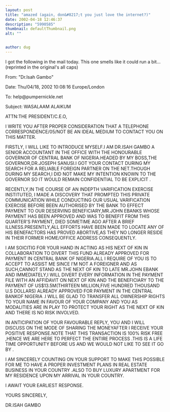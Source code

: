 ```yaml
---
layout: post
title: "amazed (again, don&#8217;t you just love the internet?)"
date: 2002-04-18 12:46:37
description: "5990585"
thumbnail: defaultThumbnail.png
alt: ""


author: dug
---
```


<p>I got the following in the mail today. This one smells like it could run a bit... (reprinted in the original's all caps)</p>

<p>From: "Dr.Isah Gambo" <drisahgambo@hotvoice.com></p>

<p>Date: Thu/04/18, 2002 10:08:16 Europe/London</p>

<p>To: help@pumpernickle.net</p>

<p>Subject: <span class="caps">WASALAAM ALAIKUM</span></p>

<p><span class="caps">ATTN</span>:THE <span class="caps">PRESIDENT</span>/C.E.O,</p>

<p>I <span class="caps">WRITE YOU AFTER PROPER CONSIDERATION THAT</span> A <span class="caps">TELEPHONE CORRESPONDENCE</span>/05/NOT BE AN <span class="caps">IDEAL MEDIUM</span> TO <span class="caps">CONTACT YOU</span> ON <span class="caps">THIS MATTER.</span></p>

<p><span class="caps">FIRSTLY,</span> I <span class="caps">WILL LIKE</span> TO <span class="caps">INTRODUCE MYSELF.I</span> AM <span class="caps">DR.ISAH GAMBO</span> A <span class="caps">SENIOR ACCOUNTANT</span> IN <span class="caps">THE OFFICE WITH THE HONOURABLE GOVERNOR</span> OF <span class="caps">CENTRAL BANK</span> OF <span class="caps">NIGERIA.HEADED</span> BY MY <span class="caps">BOSS,THE GOVERNOR,DR.JOSEPH SANUSI.I GOT YOUR CONTACT DURING</span> MY <span class="caps">SEARCH FOR</span> A <span class="caps">RELIABLE FOREIGN PARTNER</span> ON <span class="caps">THE NET.THOUGH DURING</span> MY <span class="caps">SEARCH,I DID NOT MAKE</span> MY <span class="caps">INTENTION KNOWN</span> TO <span class="caps">THE GOVERNOR</span> SO IT <span class="caps">WOULD REMAIN CONFIDENTIAL</span> TO BE <span class="caps">EXPLICIT</span> .</p>

<p><span class="caps">RECENTLY,IN THE COURSE</span> OF AN <span class="caps">INDEPTH VARIFICATION EXERCISE INSTITUTED,</span> I <span class="caps">MADE</span> A <span class="caps">DISCOVERY THAT PROMPTED THIS PRIVATE COMMUNICATION WHILE CONDUCTING OUR USUAL VARIFICATION EXERCISE BEFORE BEEN AUTHORISED</span> BY <span class="caps">THE BANK</span> TO <span class="caps">EFFECT PAYMENT</span> TO <span class="caps">OUR DESERVING BENEFICIARY,MR.JOHN EBANKS WHOSE PAYMENT HAS BEEN APPROVED AND WAS</span> TO <span class="caps">BENEFIT FROM THIS QUARTER'S PAYMENT, DIED SOMETIME AGO AFTER</span> A <span class="caps">BRIEF ILLNESS.PRESENTLY,ALL EFFORTS HAVE BEEN MADE</span> TO <span class="caps">LOCATE ANY</span> OF <span class="caps">HIS BENEFACTORS HAS PROVED ABORTIVE,AS THEY</span> NO <span class="caps">LONGER RESIDE</span> IN <span class="caps">THEIR FORMER HOME</span>/OFFICE <span class="caps">ADDRESS CONSEQUENTLY.</span></p>

<p>I AM <span class="caps">SOICITIG FOR YOUR HAND</span> IN <span class="caps">ACTING</span> AS <span class="caps">HIS NEXT</span> OF <span class="caps">KIN</span> IN <span class="caps">COLLABORATION</span> TO <span class="caps">DIVERT THIS FUND ALREADY APPROVED FOR PAYMENT</span> IN <span class="caps">CENTRAL BANK</span> OF <span class="caps">NIGERIA.ALL</span> I <span class="caps">REQUIRE</span> OF <span class="caps">YOU</span> IS TO <span class="caps">ACCEPT</span> TO <span class="caps">ASSIST</span> ME <span class="caps">SINCE I'M NOT</span> A <span class="caps">FOREIGNER AND</span> AS <span class="caps">SUCH,CANNOT STAND</span> AS <span class="caps">THE NEXT</span> OF <span class="caps">KIN</span> TO <span class="caps">LATE MR.JOHN EBANK AND IMMEDIATELY,I WILL DIVERT EVERY INFORMATION</span> IN <span class="caps">THE PAYMENT FILE WITH</span> AN <span class="caps">AFFIDAVIT</span> ON <span class="caps">NEXT</span> OF <span class="caps">KIN AND THE BENEFICIARY</span> TO <span class="caps">THE PAYMENT</span> OF US$13.5M(THIRTEEN <span class="caps">MILLION,FIVE HUNDRED THOUSAND U.S DOLLARS</span>) <span class="caps">ALREADY APPROVED FOR PAYMENT</span> IN <span class="caps">THE CENTRAL BANKOF NIGERIA</span> .I <span class="caps">WILL</span> BE <span class="caps">GLAD</span> TO <span class="caps">TRANSFER ALL OWNERSHIP RIGHTS</span> TO <span class="caps">YOUR NAME</span> IN <span class="caps">FAVOUR</span> OF <span class="caps">YOUR COMPANY AND YOU</span> AS <span class="caps">MODALITIES ARE</span> IN <span class="caps">PLAY</span> TO <span class="caps">PROTECT YOUR RIGHT</span> AS <span class="caps">THE NEXT</span> OF <span class="caps">KIN AND THERE</span> IS NO <span class="caps">RISK INVOLVED.</span></p>

<p>IN <span class="caps">ANTICIPATION</span> OF <span class="caps">YOUR FAVOURABLE REPLY, YOU AND</span> I <span class="caps">WILL DISCUSS</span> ON <span class="caps">THE MODE</span> OF <span class="caps">SHARING THE MONEYAFTER</span> I <span class="caps">RECEIVE YOUR POSITIVE RESPONSE.NOTE THAT THIS TRANSACTION</span> IS 100% <span class="caps">RISK FREE </span>,HENCE WE <span class="caps">ARE HERE</span> TO <span class="caps">PERFECT THE ENTIRE PROCESS</span> .THIS IS A <span class="caps">LIFE TIME OPPORTUNITY BEFORE</span> US <span class="caps">AND</span> WE <span class="caps">WOULD NOT LIKE</span> TO <span class="caps">SEE</span> IT GO BY .</p>

<p>I AM <span class="caps">SINCERELY COUNTING</span> ON <span class="caps">YOUR SUPPORT</span> TO <span class="caps">MAKE THIS POSSIBLE FOR</span> ME TO <span class="caps">HAVE</span> A <span class="caps">PROPER INVESTMENT PLANS</span> IN <span class="caps">REAL ESTATE BUSINESS</span> IN <span class="caps">YOUR COUNTRY</span> .ALSO TO <span class="caps">BUY LUXURY APARTMENT FOR</span> MY <span class="caps">RESIDENCE UPON</span> MY <span class="caps">ARRIVAL</span> IN <span class="caps">YOUR COUNTRY.</span></p>

<p>I <span class="caps">AWAIT YOUR EARLIEST RESPONSE.</span></p>

<p><span class="caps">YOURS SINCERELY,</span></p>

<p><span class="caps">DR.ISAH GAMBO</span></p>
